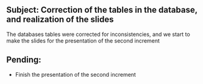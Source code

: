 ## Subject: Correction of the tables in the database, and realization of the slides

The databases tables were corrected for inconsistencies, and we start to make the slides for the presentation of the second increment

## Pending:

+ Finish the presentation of the second increment